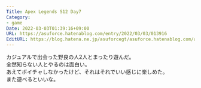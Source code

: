 ```yaml
---
Title: Apex Legends S12 Day7
Category:
- game
Date: 2022-03-03T01:39:16+09:00
URL: https://asuforce.hatenablog.com/entry/2022/03/03/013916
EditURL: https://blog.hatena.ne.jp/asuforcegt/asuforce.hatenablog.com/atom/entry/13574176438068842184
---
```


カジュアルで出会った野良の人2人とまったり遊んだ。  
全然知らない人とやるのは面白い。  
あえてボイチャしなかったけど、それはそれでいい感じに楽しめた。  
また遊べるといいな。
